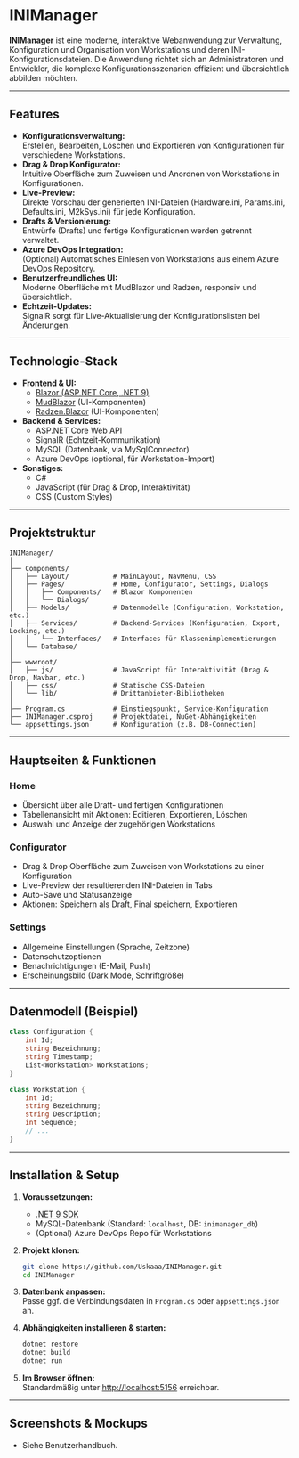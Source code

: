 # INIManager

**INIManager** ist eine moderne, interaktive Webanwendung zur Verwaltung, Konfiguration und Organisation von Workstations und deren INI-Konfigurationsdateien. Die Anwendung richtet sich an Administratoren und Entwickler, die komplexe Konfigurationsszenarien effizient und übersichtlich abbilden möchten.

---

## Features

- **Konfigurationsverwaltung:**  
  Erstellen, Bearbeiten, Löschen und Exportieren von Konfigurationen für verschiedene Workstations.
- **Drag & Drop Konfigurator:**  
  Intuitive Oberfläche zum Zuweisen und Anordnen von Workstations in Konfigurationen.
- **Live-Preview:**  
  Direkte Vorschau der generierten INI-Dateien (Hardware.ini, Params.ini, Defaults.ini, M2kSys.ini) für jede Konfiguration.
- **Drafts & Versionierung:**  
  Entwürfe (Drafts) und fertige Konfigurationen werden getrennt verwaltet.
- **Azure DevOps Integration:**  
  (Optional) Automatisches Einlesen von Workstations aus einem Azure DevOps Repository.
- **Benutzerfreundliches UI:**  
  Moderne Oberfläche mit MudBlazor und Radzen, responsiv und übersichtlich.
- **Echtzeit-Updates:**  
  SignalR sorgt für Live-Aktualisierung der Konfigurationslisten bei Änderungen.

---

## Technologie-Stack

- **Frontend & UI:**  
  - [Blazor (ASP.NET Core, .NET 9)](https://dotnet.microsoft.com/apps/aspnet/web-apps/blazor)
  - [MudBlazor](https://mudblazor.com/) (UI-Komponenten)
  - [Radzen.Blazor](https://blazor.radzen.com/) (UI-Komponenten)
- **Backend & Services:**  
  - ASP.NET Core Web API
  - SignalR (Echtzeit-Kommunikation)
  - MySQL (Datenbank, via MySqlConnector)
  - Azure DevOps (optional, für Workstation-Import)
- **Sonstiges:**  
  - C#
  - JavaScript (für Drag & Drop, Interaktivität)
  - CSS (Custom Styles)

---

## Projektstruktur

```
INIManager/
│
├── Components/
│   ├── Layout/           # MainLayout, NavMenu, CSS
│   ├── Pages/            # Home, Configurator, Settings, Dialogs
│   │   ├── Components/   # Blazor Komponenten
│   │   └── Dialogs/
│   ├── Models/           # Datenmodelle (Configuration, Workstation, etc.)
│   ├── Services/         # Backend-Services (Konfiguration, Export, Locking, etc.)
│   │   └── Interfaces/   # Interfaces für Klassenimplementierungen
│   └── Database/
│
├── wwwroot/
│   ├── js/               # JavaScript für Interaktivität (Drag & Drop, Navbar, etc.)
│   ├── css/              # Statische CSS-Dateien
│   └── lib/              # Drittanbieter-Bibliotheken
│
├── Program.cs            # Einstiegspunkt, Service-Konfiguration
├── INIManager.csproj     # Projektdatei, NuGet-Abhängigkeiten
└── appsettings.json      # Konfiguration (z.B. DB-Connection)
```

---

## Hauptseiten & Funktionen

### Home

- Übersicht über alle Draft- und fertigen Konfigurationen
- Tabellenansicht mit Aktionen: Editieren, Exportieren, Löschen
- Auswahl und Anzeige der zugehörigen Workstations

### Configurator

- Drag & Drop Oberfläche zum Zuweisen von Workstations zu einer Konfiguration
- Live-Preview der resultierenden INI-Dateien in Tabs
- Auto-Save und Statusanzeige
- Aktionen: Speichern als Draft, Final speichern, Exportieren

### Settings

- Allgemeine Einstellungen (Sprache, Zeitzone)
- Datenschutzoptionen
- Benachrichtigungen (E-Mail, Push)
- Erscheinungsbild (Dark Mode, Schriftgröße)

---

## Datenmodell (Beispiel)

```csharp
class Configuration {
    int Id;
    string Bezeichnung;
    string Timestamp;
    List<Workstation> Workstations;
}

class Workstation {
    int Id;
    string Bezeichnung;
    string Description;
    int Sequence;
    // ...
}
```

---

## Installation & Setup

1. **Voraussetzungen:**
   - [.NET 9 SDK](https://dotnet.microsoft.com/download/dotnet/9.0)
   - MySQL-Datenbank (Standard: `localhost`, DB: `inimanager_db`)
   - (Optional) Azure DevOps Repo für Workstations

2. **Projekt klonen:**
   ```bash
   git clone https://github.com/Uskaaa/INIManager.git
   cd INIManager
   ```

3. **Datenbank anpassen:**  
   Passe ggf. die Verbindungsdaten in `Program.cs` oder `appsettings.json` an.

4. **Abhängigkeiten installieren & starten:**
   ```bash
   dotnet restore
   dotnet build
   dotnet run
   ```

5. **Im Browser öffnen:**  
   Standardmäßig unter [http://localhost:5156](http://localhost:5156) erreichbar.

---

## Screenshots & Mockups

- Siehe Benutzerhandbuch.
